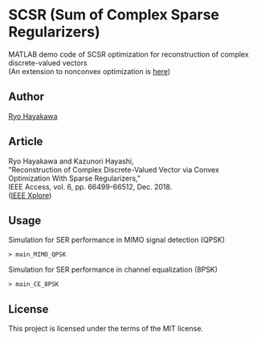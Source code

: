 # SCSR (Sum of Complex Sparse Regularizers)
MATLAB demo code of SCSR optimization for reconstruction of complex discrete-valued vectors  
(An extension to nonconvex optimization is [here](https://github.com/rhayakawa/SSR))

## Author
[Ryo Hayakawa](https://rhayakawa.github.io/index-e.html)

## Article
Ryo Hayakawa and Kazunori Hayashi,  
"Reconstruction of Complex Discrete-Valued Vector via Convex Optimization With Sparse Regularizers,"  
IEEE Access, vol. 6, pp. 66499-66512, Dec. 2018.  
([IEEE Xplore](https://ieeexplore.ieee.org/document/8516902))

## Usage
Simulation for SER performance in MIMO signal detection (QPSK)
```
> main_MIMO_QPSK
```

Simulation for SER performance in channel equalization (8PSK)
```
> main_CE_8PSK
```

## License
This project is licensed under the terms of the MIT license.

